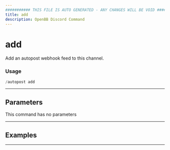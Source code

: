```yaml
---
########### THIS FILE IS AUTO GENERATED - ANY CHANGES WILL BE VOID ###########
title: add
description: OpenBB Discord Command
---
```


# add

Add an autopost webhook feed to this channel.

### Usage

```python wordwrap
/autopost add
```

---

## Parameters

This command has no parameters



---

## Examples


---
